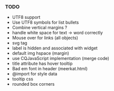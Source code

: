 ### TODO ###

+ UTF8 support
+ Use UTF8 symbols for list bullets
+ Combine vertical margins ?
+ handle white space for text -> word correctly
+ Mouse over for links (all objects)
+ svg tag
+ label is hidden and associated with widget
+ default img hspace (margin)
+ use CQJavaScript implementation (merge code)
+ title attribute has hover tooltip
+ Bad em font in header (meerkat.html)
+ @import for style data
+ tooltip css
+ rounded box corners
